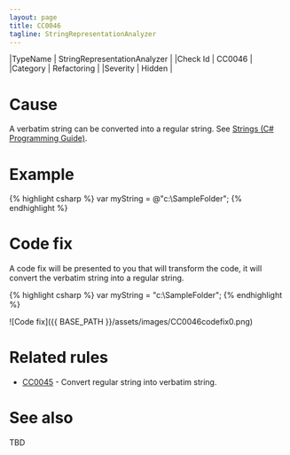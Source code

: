 ```yaml
---
layout: page
title: CC0046
tagline: StringRepresentationAnalyzer
---
```


|TypeName | StringRepresentationAnalyzer |
|Check Id | CC0046 |
|Category | Refactoring |
|Severity | Hidden |

# Cause

A verbatim string can be converted into a regular string. See [Strings (C# Programming Guide)](https://msdn.microsoft.com/en-us/library/ms228362.aspx).

# Example

{% highlight csharp %}
var myString = @"c:\SampleFolder";
{% endhighlight %}

# Code fix

A code fix will be presented to you that will transform the code, it will convert the verbatim string into a regular string.

{% highlight csharp %}
var myString = "c:\\SampleFolder";
{% endhighlight %}

![Code fix]({{ BASE_PATH }}/assets/images/CC0046codefix0.png)

# Related rules

* [CC0045](CC0045.html) - Convert regular string into verbatim string.

# See also

TBD
